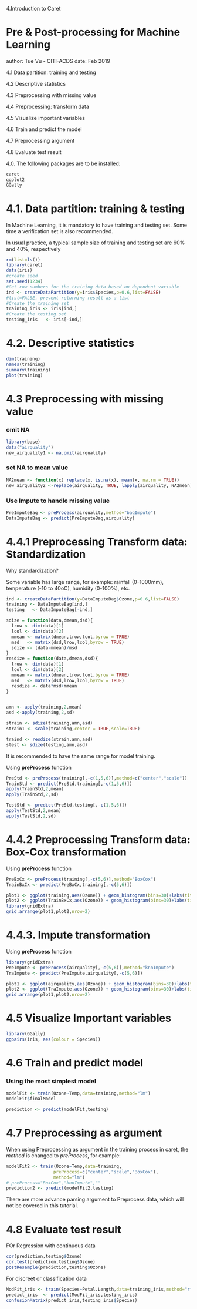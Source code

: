 4.Introduction to Caret

Pre & Post-processing for Machine Learning 
========================================================
author:  Tue Vu - CITI-ACDS 
date:   Feb 2019  

4.1 Data partition: training and testing

4.2 Descriptive statistics

4.3 Preprocessing with missing value

4.4 Preprocessing: transform data

4.5 Visualize important variables

4.6 Train and predict the model

4.7 Preprocessing argument

4.8 Evaluate test result

4.0. The following packages are to be installed:

```r
caret
ggplot2
GGally
```

4.1. Data partition: training & testing
========================================================

In Machine Learning, it is mandatory to have training and testing set. Some time a verification set is also recommended.

In usual practice, a typical sample size of training and testing set are 60% and 40%, respectively


```r
rm(list=ls())
library(caret)
data(iris)
#create seed
set.seed(1234)
#Get row numbers for the training data based on dependent variable
ind <- createDataPartition(y=iris$Species,p=0.6,list=FALSE)
#list=FALSE, prevent returning result as a list
#Create the training set
training_iris <- iris[ind,]
#Create the testing set
testing_iris   <- iris[-ind,]
```

4.2. Descriptive statistics
========================================================

```r
dim(training)
names(training)
summary(training)
plot(training)
```

4.3 Preprocessing with missing value
========================================================

### omit NA

```r
library(base)
data("airquality")
new_airquality1 <- na.omit(airquality)
```

### set NA to mean value

```r
NA2mean <- function(x) replace(x, is.na(x), mean(x, na.rm = TRUE))
new_airquality2 <-replace(airquality, TRUE, lapply(airquality, NA2mean))
```

### Use Impute to handle missing value

```r
PreImputeBag <- preProcess(airquality,method="bagImpute")
DataImputeBag <- predict(PreImputeBag,airquality)
```

4.4.1 Preprocessing Transform data: Standardization
========================================================

Why standardization?

Some variable has large range, for example: rainfall (0-1000mm), temperature (-10 to 40oC), humidity (0-100%), etc.


```r
ind <- createDataPartition(y=DataImputeBag$Ozone,p=0.6,list=FALSE)
training <- DataImputeBag[ind,]
testing   <- DataImputeBag[-ind,]
```


```r
sdize = function(data,dmean,dsd){
  lrow <- dim(data)[1]
  lcol <- dim(data)[2]
  mmean <- matrix(dmean,lrow,lcol,byrow = TRUE)
  msd   <- matrix(dsd,lrow,lcol,byrow = TRUE)
  sdize <- (data-mmean)/msd
}
resdize = function(data,dmean,dsd){
  lrow <- dim(data)[1]
  lcol <- dim(data)[2]
  mmean <- matrix(dmean,lrow,lcol,byrow = TRUE)
  msd   <- matrix(dsd,lrow,lcol,byrow = TRUE)
  resdize <- data*msd+mmean
}


amn <- apply(training,2,mean)
asd <-apply(training,2,sd)

strain <- sdize(training,amn,asd)
strain1 <- scale(training,center = TRUE,scale=TRUE)

traind <- resdize(strain,amn,asd)
stest <- sdize(testing,amn,asd)
```

It is recommended to have the same range for model training.

Using **preProcess** function

```r
PreStd <- preProcess(training[,-c(1,5,6)],method=c("center","scale"))
TrainStd <- predict(PreStd,training[,-c(1,5,6)])
apply(TrainStd,2,mean)
apply(TrainStd,2,sd)

TestStd <- predict(PreStd,testing[,-c(1,5,6)])
apply(TestStd,2,mean)
apply(TestStd,2,sd)
```

4.4.2 Preprocessing Transform data: Box-Cox transformation
========================================================

Using **preProcess** function

```r
PreBxCx <- preProcess(training[,-c(5,6)],method="BoxCox")
TrainBxCx <- predict(PreBxCx,training[,-c(5,6)])

plot1 <- ggplot(training,aes(Ozone)) + geom_histogram(bins=30)+labs(title="Original Probability")
plot2 <- ggplot(TrainBxCx,aes(Ozone)) + geom_histogram(bins=30)+labs(title="Box-Cox Transform to Normal")
library(gridExtra)
grid.arrange(plot1,plot2,nrow=2)
```

4.4.3. Impute transformation
========================================================

Using **preProcess** function

```r
library(gridExtra)
PreImpute <- preProcess(airquality[,-c(5,6)],method="knnImpute")
TraImpute <- predict(PreImpute,airquality[,-c(5,6)])

plot1 <- ggplot(airquality,aes(Ozone)) + geom_histogram(bins=30)+labs(title="Original Probability")
plot2 <- ggplot(TraImpute,aes(Ozone)) + geom_histogram(bins=30)+labs(title="KnnImpute Transform to Normal Distribution")
grid.arrange(plot1,plot2,nrow=2)
```

4.5 Visualize Important variables
========================================================


```r
library(GGally)
ggpairs(iris, aes(colour = Species))
```

4.6 Train and predict model 
========================================================

### Using the most simplest model

```r
modelFit <- train(Ozone~Temp,data=training,method="lm")
modelFit$finalModel

prediction <- predict(modelFit,testing)
```

4.7 Preprocessing as argument
========================================================
When using Preprocessing as argument in the training process in caret,
the *method* is changed to *preProcess*, for example:


```r
modelFit2 <- train(Ozone~Temp,data=training,
                  preProcess=c("center","scale","BoxCox"),
                  method="lm")
# preProcess="BoxCox","knnImpute",""
prediction2 <- predict(modelFit2,testing)
```

There are more advance parsing argument to Preprocess data, which will not be covered in this tutorial.

4.8 Evaluate test result
========================================================

FOr Regression with continuous data

```r
cor(prediction,testing$Ozone)
cor.test(prediction,testing$Ozone)
postResample(prediction,testing$Ozone)
```

For discreet or classification data

```r
ModFit_iris <- train(Species~Petal.Length,data=training_iris,method="rf")
predict_iris  <- predict(ModFit_iris,testing_iris)
confusionMatrix(predict_iris,testing_iris$Species)
```
